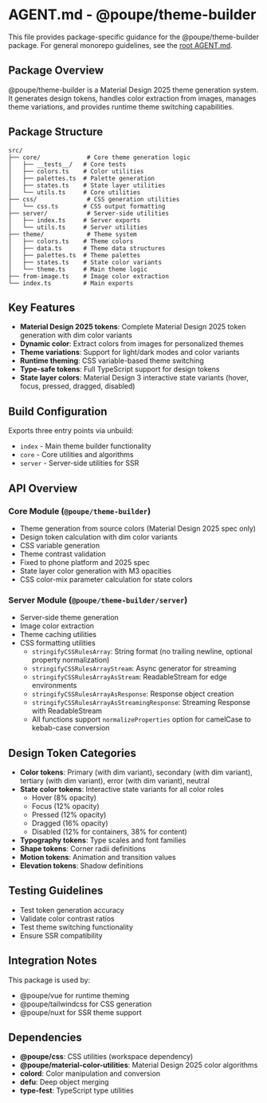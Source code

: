 # AGENT.md - @poupe/theme-builder

This file provides package-specific guidance for the @poupe/theme-builder
package. For general monorepo guidelines, see the
[root AGENT.md](../../AGENT.md).

## Package Overview

@poupe/theme-builder is a Material Design 2025 theme generation system. It
generates design tokens, handles color extraction from images, manages
theme variations, and provides runtime theme switching capabilities.

## Package Structure

```text
src/
├── core/             # Core theme generation logic
│   ├── __tests__/   # Core tests
│   ├── colors.ts    # Color utilities
│   ├── palettes.ts  # Palette generation
│   ├── states.ts    # State layer utilities
│   └── utils.ts     # Core utilities
├── css/              # CSS generation utilities
│   └── css.ts       # CSS output formatting
├── server/           # Server-side utilities
│   ├── index.ts     # Server exports
│   └── utils.ts     # Server utilities
├── theme/            # Theme system
│   ├── colors.ts    # Theme colors
│   ├── data.ts      # Theme data structures
│   ├── palettes.ts  # Theme palettes
│   ├── states.ts    # State color variants
│   └── theme.ts     # Main theme logic
├── from-image.ts    # Image color extraction
└── index.ts         # Main exports
```

## Key Features

- **Material Design 2025 tokens**: Complete Material Design 2025 token
  generation with dim color variants
- **Dynamic color**: Extract colors from images for personalized
  themes
- **Theme variations**: Support for light/dark modes and color variants
- **Runtime theming**: CSS variable-based theme switching
- **Type-safe tokens**: Full TypeScript support for design tokens
- **State layer colors**: Material Design 3 interactive state variants
  (hover, focus, pressed, dragged, disabled)

## Build Configuration

Exports three entry points via unbuild:
- `index` - Main theme builder functionality
- `core` - Core utilities and algorithms
- `server` - Server-side utilities for SSR

## API Overview

### Core Module (`@poupe/theme-builder`)
- Theme generation from source colors (Material Design 2025 spec only)
- Design token calculation with dim color variants
- CSS variable generation
- Theme contrast validation
- Fixed to phone platform and 2025 spec
- State layer color generation with M3 opacities
- CSS color-mix parameter calculation for state colors

### Server Module (`@poupe/theme-builder/server`)
- Server-side theme generation
- Image color extraction
- Theme caching utilities
- CSS formatting utilities
  - `stringifyCSSRulesArray`: String format (no trailing newline,
    optional property normalization)
  - `stringifyCSSRulesArrayStream`: Async generator for streaming
  - `stringifyCSSRulesArrayAsStream`: ReadableStream for edge environments
  - `stringifyCSSRulesArrayAsResponse`: Response object creation
  - `stringifyCSSRulesArrayAsStreamingResponse`: Streaming Response
    with ReadableStream
  - All functions support `normalizeProperties` option for camelCase
    to kebab-case conversion

## Design Token Categories

- **Color tokens**: Primary (with dim variant), secondary (with dim
  variant), tertiary (with dim variant), error (with dim variant),
  neutral
- **State color tokens**: Interactive state variants for all color roles
  - Hover (8% opacity)
  - Focus (12% opacity)
  - Pressed (12% opacity)
  - Dragged (16% opacity)
  - Disabled (12% for containers, 38% for content)
- **Typography tokens**: Type scales and font families
- **Shape tokens**: Corner radii definitions
- **Motion tokens**: Animation and transition values
- **Elevation tokens**: Shadow definitions

## Testing Guidelines

- Test token generation accuracy
- Validate color contrast ratios
- Test theme switching functionality
- Ensure SSR compatibility

## Integration Notes

This package is used by:
- @poupe/vue for runtime theming
- @poupe/tailwindcss for CSS generation
- @poupe/nuxt for SSR theme support

## Dependencies

- **@poupe/css**: CSS utilities (workspace dependency)
- **@poupe/material-color-utilities**: Material Design 2025 color algorithms
- **colord**: Color manipulation and conversion
- **defu**: Deep object merging
- **type-fest**: TypeScript type utilities
